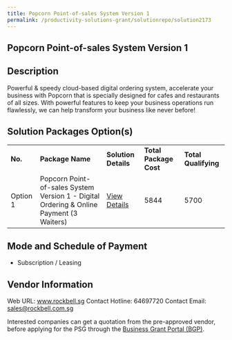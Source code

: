 ```yaml
---
title: Popcorn Point-of-sales System Version 1
permalink: /productivity-solutions-grant/solutionrepo/solution2173
---
```


## Popcorn Point-of-sales System Version 1

## Description

Powerful & speedy cloud-based digital ordering system, accelerate your business with Popcorn that is specially designed for cafes and restaurants of all sizes. With powerful features to keep your business operations run flawlessly, we can help transform your business like never before!

## Solution Packages Option(s)

<table>
<tr>
<td><b>No.</b></td>
<td><b>Package Name</b></td>
<td><b>Solution Details</b></td>
<td><b>Total Package Cost</b></td>
<td><b>Total Qualifying</b></td>
</tr>
<tr>
<td>Option 1</td>
<td>Popcorn Point-of-sales System Version 1 - Digital Ordering & Online Payment (3 Waiters)</td>
<td><a href='https://www.gobusiness.gov.sg/images/psg/Rockbell20200625_Desensitised_Annex_3_Part_3.pdf'>View Details</a></td>
<td>5844</td>
<td>5700</td>
</tr>
</table>

## Mode and Schedule of Payment

 - Subscription / Leasing

## Vendor Information

 Web URL: www.rockbell.sg 
Contact Hotline: 64697720 
Contact Email: sales@rockbell.com.sg 


Interested companies can get a quotation from the pre-approved vendor, before applying for the PSG through the <a href='https://www.businessgrants.gov.sg/'>Business Grant Portal (BGP)</a>.
<script src="/jquery/resize-tables.js"></script>
